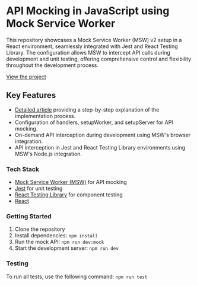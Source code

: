 # API Mocking in JavaScript using Mock Service Worker

This repository showcases a Mock Service Worker (MSW) v2 setup in a React environment, seamlessly integrated with Jest and React Testing Library. The configuration allows MSW to intercept API calls during development and unit testing, offering comprehensive control and flexibility throughout the development process.


[View the project](https://ivstudio.github.io/mock-server-worker/)


## Key Features

- [Detailed article](https://www.ivstudio.com/blog/mock-service-worker) providing a step-by-step explanation of the implementation process.
- Configuration of handlers, setupWorker, and setupServer for API mocking.
- On-demand API interception during development using MSW's browser integration.
- API interception in Jest and React Testing Library environments using MSW's Node.js integration.


### Tech Stack

- [Mock Service Worker (MSW)](https://mswjs.io/) for API mocking
- [Jest](https://jestjs.io/) for unit testing
- [React Testing Library](https://testing-library.com/) for component testing
- [React](https://react.dev/) 

### Getting Started

1. Clone the repository
2. Install dependencies: `npm install`
3. Run the mock API: `npm run dev:mock`
4. Start the development server: `npm run dev`

### Testing

To run all tests, use the following command: `npm run test`


